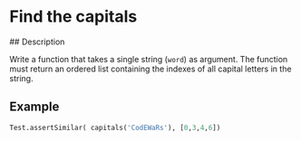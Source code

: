 # Find the capitals

## Description

Write a function that takes a single string (`word`) as argument. The function must return an ordered list containing the indexes of all capital letters in the string.

## Example

```python
Test.assertSimilar( capitals('CodEWaRs'), [0,3,4,6])
```